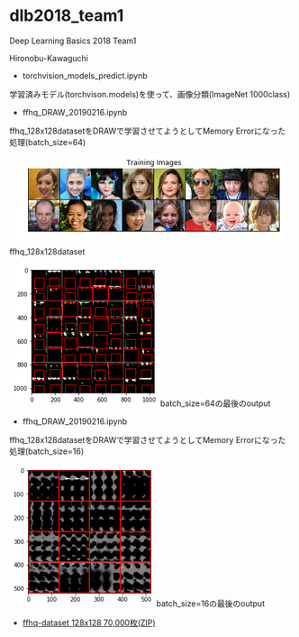 # dlb2018_team1
Deep Learning Basics 2018 Team1

Hironobu-Kawaguchi

- torchvision_models_predict.ipynb

学習済みモデル(torchvison.models)を使って、画像分類(ImageNet 1000class)

- ffhq_DRAW_20190216.ipynb

ffhq_128x128datasetをDRAWで学習させてようとしてMemory Errorになった処理(batch_size=64)

![ffhq_128x128dataset](image/output_11_1.png)ffhq_128x128dataset

![batch_size=64の最後のoutput](image/output_29_10.png)batch_size=64の最後のoutput

- ffhq_DRAW_20190216.ipynb

ffhq_128x128datasetをDRAWで学習させてようとしてMemory Errorになった処理(batch_size=16)

![batch_size=16の最後のoutput](image/output_25_2568.png)batch_size=16の最後のoutput


- [ffhq-dataset 128x128 70,000枚(ZIP)](https://1drv.ms/u/s!AvHteFLdGh-Dk6ADkTBKk1ngn7unDw)
